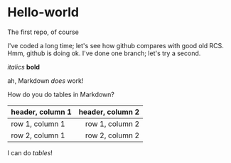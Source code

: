 # Hello-world
The first repo, of course

I've coded a long time; let's see how github compares with good old RCS.
Hmm, github is doing ok.  I've done one branch; let's try a second.

*italics*
**bold**

ah, Markdown *does* work!

How do you do tables in Markdown?

|header, column 1| header, column 2|
|---|---:|
|row 1, column 1| row 1, column 2|
|row 2, column 1| row 2, column 2|

I can do _tables_!


